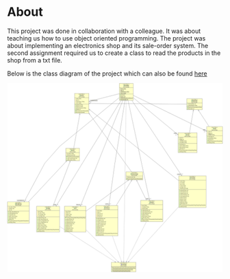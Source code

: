 # About
This project was done in collaboration with a colleague. It was about teaching us how to use object oriented programming. The project was about implementing an electronics shop and its sale-order system. The second assignment required us to create a class to read the products in the shop from a txt file. 


Below is the class diagram of the project which can also be found [here](https://github.com/abki12c/AUEB-projects/blob/main/2nd%20semester/Java%20Programming/MY_CLASS_DIAGRAM.jpg)

<img src="https://github.com/abki12c/AUEB-projects/blob/main/2nd%20semester/Java%20Programming/MY_CLASS_DIAGRAM.jpg"/>
